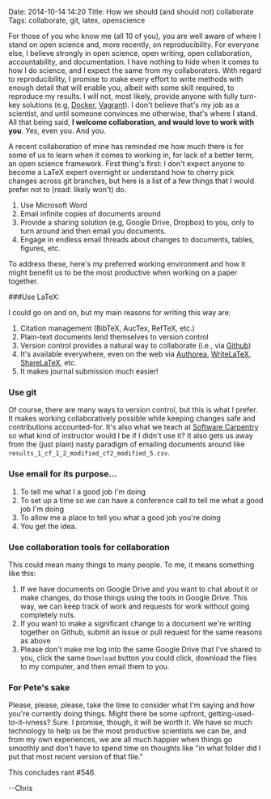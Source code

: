 Date: 2014-10-14 14:20
Title: How we should (and should not) collaborate
Tags: collaborate, git, latex, openscience

For those of you who know me (all 10 of you), you are well aware of
where I stand on open science and, more recently, on
reproducibility. For everyone else, I believe strongly in open
science, open writing, open collaboration, accountability, and
documentation. I have nothing to hide when it comes to how I do
science, and I expect the same from my collaborators. With regard to
reproducibility, I promise to make every effort to write methods with
enough detail that will enable you, albeit with some skill required,
to reproduce my results. I will not, most likely, provide anyone with
fully turn-key solutions (e.g, [Docker](http://www.docker.com),
[Vagrant](http://www.vagrantup.com)). I don't believe that's my job as
a scientist, and until someone convinces me otherwise, that's where I
stand.  All that being said, **I welcome collaboration, and would love
to work with you**. Yes, even you. And you.

A recent collaboration of mine has reminded me how much there is for
some of us to learn when it comes to working in, for lack of a better
term, an open science framework. First thing's first: I don't expect
anyone to become a LaTeX expert overnight or understand how to cherry
pick changes across git branches, but here is a list of a few things
that I would prefer not to (read: likely won't) do.

1. Use Microsoft Word
2. Email infinite copies of documents around
3. Provide a sharing solution (e.g, Google Drive, Dropbox) to you,
only to turn around and then email you documents.
4. Engage in endless email threads about changes to documents, tables,
figures, etc.

To address these, here's my preferred working environment and how it
might benefit us to be the most productive when working on a paper together.

###Use LaTeX:

I could go on and on, but my main reasons for writing this way are:

1. Citation management (BibTeX, AucTex, RefTeX, etc.)
2. Plain-text documents lend themselves to version control
3. Version control provides a natural way to collaborate (i.e., via
[Github](http://www.github.com))
4. It's available everywhere, even on the web via
       [Authorea](http://www.authorea.com),
       [WriteLaTeX](http://www.writelatex.com),
       [ShareLaTeX](http://www.sharelatex.com), etc.
5. It makes journal submission much easier!


### Use git

Of course, there are many ways to version control, but this is what I
prefer. It makes working collaboratively possible while keeping
changes safe and contributions accounted-for. It's also what we teach
at [Software Carpentry](http://www.software-carpentry.com) so what
kind of instructor would I be if I didn't use it? It also gets us away
from the (just plain) nasty paradigm of emailing documents around like
`results_1_cf_1_2_modified_cf2_modified_5.csv`.

### Use email for its purpose...

1. To tell me what I a good job I'm doing
2. To set up a time so we can have a conference call to tell me what a
   good job I'm doing
3. To allow me a place to tell you what a good job you're doing
4. You get the idea.

### Use collaboration tools for collaboration

This could mean many things to many people.  To me, it means something like this:

1. If we have documents on Google Drive and you want to chat about it or make changes,
do those things using the tools in Google Drive. This way, we can keep track of
work and requests for work without going completely nuts.
1. If you want to make a significant change to a document we're writing together on
Github, submit an issue or pull request for the same reasons as above
1. Please don't make me log into the same Google Drive that I've
shared to you, click the same `Download` button you could click,
download the files to my computer, and then email them to you.

### For Pete's sake

Please, please, please, take the time to consider what I'm saying and
how you're currently doing things. Might there be some upfront,
getting-used-to-it-ivness? Sure.  I promise, though, it will be worth
it. We have so much technology to help us be the most productive
scientists we can be, and from my own experiences, we are all much
happier when things go smoothly and don't have to spend time on
thoughts like "in what folder did I put that most recent version of
that file."

This concludes rant #546.

--Chris

